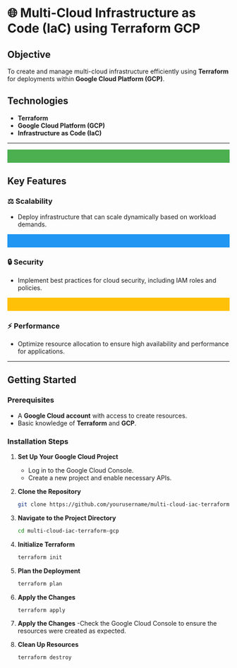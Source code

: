 # 🌐 Multi-Cloud Infrastructure as Code (IaC) using Terraform GCP

## Objective
To create and manage multi-cloud infrastructure efficiently using **Terraform** for deployments within **Google Cloud Platform (GCP)**.

## Technologies
- **Terraform**
- **Google Cloud Platform (GCP)**
- **Infrastructure as Code (IaC)**

---

<div align="center">
    <svg width="100%" height="30">
        <rect width="100%" height="100%" fill="#4CAF50"/>
    </svg>
</div>

## Key Features

### ⚖️ Scalability
- Deploy infrastructure that can scale dynamically based on workload demands.

<div align="center">
    <svg width="100%" height="30">
        <rect width="100%" height="100%" fill="#2196F3"/>
    </svg>
</div>

### 🔒 Security
- Implement best practices for cloud security, including IAM roles and policies.

<div align="center">
    <svg width="100%" height="30">
        <rect width="100%" height="100%" fill="#FFC107"/>
    </svg>
</div>

### ⚡ Performance
- Optimize resource allocation to ensure high availability and performance for applications.

---

## Getting Started

### Prerequisites
- A **Google Cloud account** with access to create resources.
- Basic knowledge of **Terraform** and **GCP**.

### Installation Steps

1. **Set Up Your Google Cloud Project**
   - Log in to the Google Cloud Console.
   - Create a new project and enable necessary APIs.

2. **Clone the Repository**
   ```bash
   git clone https://github.com/yourusername/multi-cloud-iac-terraform-gcp.git
   
3. **Navigate to the Project Directory**
   ```bash
   cd multi-cloud-iac-terraform-gcp
   
4. **Initialize Terraform**
   ```bash
   terraform init
   
5. **Plan the Deployment**
   ```bash
   terraform plan
   
6. **Apply the Changes**
   ```bash
   terraform apply
   
7. **Apply the Changes**
   -Check the Google Cloud Console to ensure the resources were created as expected.
   
9. **Clean Up Resources**
   ```bash
   terraform destroy



